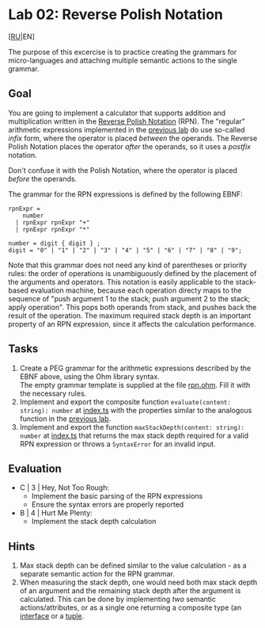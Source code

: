 # Lab 02: Reverse Polish Notation

[[RU](README.ru.md)|EN]

The purpose of this excercise is to practice creating the grammars for micro-languages and attaching multiple semantic actions to the single grammar.

## Goal

You are going to implement a calculator that supports addition and multiplication written in the [Reverse Polish Notation][RPN] (RPN).
The "regular" arithmetic expressions implemented in the [previous lab](../lab01/README.md) do use so-called *infix* form, where the operator is placed *between* the operands. The Reverse Polish Notation places the operator *after* the operands, so it uses a *postfix* notation.

Don't confuse it with the Polish Notation, where the operator is placed *before* the operands.

The grammar for the RPN expressions is defined by the following EBNF:

```EBNF
rpnExpr = 
    number
  | rpnExpr rpnExpr "+" 
  | rpnExpr rpnExpr "*" 

number = digit { digit } ;
digit = "0" | "1" | "2" | "3" | "4" | "5" | "6" | "7" | "8" | "9";
```

Note that this grammar does not need any kind of parentheses or priority rules: the order of operations is unambiguously defined by the placement of the arguments and operators. This notation is easily applicable to the stack-based evaluation machine, because each operation directy maps to the sequence of "push argument 1 to the stack; push argument 2 to the stack; apply operation". This pops both operands from stack, and pushes back the result of the operation. The maximum required stack depth is an important property of an RPN expression, since it affects the calculation performance.

## Tasks

1. Create a PEG grammar for the arithmetic expressions described by the EBNF above, using the Ohm library syntax.  
  The empty grammar template is supplied at the file [rpn.ohm](src/rpn.ohm). Fill it with the necessary rules.
2. Implement and export the composite function `evaluate(content: string): number` at [index.ts](src/index.ts) with the properties similar to the analogous function in the [previous lab](../lab01/README.md).
3. Implement and export the function `maxStackDepth(content: string): number` at [index.ts](src/index.ts) that returns the max stack depth required for a valid RPN expression or throws a `SyntaxError` for an invalid input.

## Evaluation

- C | 3 | Hey, Not Too Rough:
  - Implement the basic parsing of the RPN expressions
  - Ensure the syntax errors are properly reported
- B | 4 | Hurt Me Plenty:
  - Implement the stack depth calculation

## Hints

1. Max stack depth can be defined similar to the value calculation - as a separate semantic action for the RPN grammar.
2. When measuring the stack depth, one would need both max stack depth of an argument and the remaining stack depth after the argument is calculated. This can be done by implementing *two* semantic actions/attributes, or as a single one returning a composite type (an [interface] or a [tuple].

[RPN]: https://en.wikipedia.org/wiki/Reverse_Polish_notation
[interface]: https://www.typescriptlang.org/docs/handbook/2/everyday-types.html#interfaces
[tuple]: https://www.typescriptlang.org/docs/handbook/2/objects.html#tuple-types
